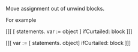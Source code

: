 Move assignment out of unwind blocks.For example[[[[ statements. var := object ] ifCurtailed: block]]][[[ var := [ statements. 	    object] ifCurtailed: block]]]